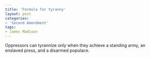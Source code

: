 ```yaml
---
title: 'Formula for tyranny'
layout: post
categories:
- 'Second Amendment'
tags:
- James Madison
---
```


Oppressors can tyrannize only when they achieve a standing army, an enslaved press, and a disarmed populace.
